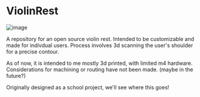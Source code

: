 # ViolinRest

![image](https://github.com/aRandomHumanoid/ViolinRest/assets/51519362/0b4c4747-e948-46ea-aece-ffd7263abfc5)


A repository for an open source violin rest. Intended to be customizable and made for indivdual users. Process involves 3d scanning the user's shoulder for a precise contour.

As of now, it is intended to me mostly 3d printed, with limited m4 hardware. Considerations for machining or routing have not been made. (maybe in the future?)

Originally designed as a school project, we'll see where this goes!
